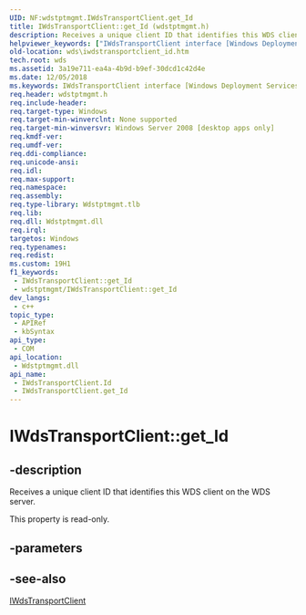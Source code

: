```yaml
---
UID: NF:wdstptmgmt.IWdsTransportClient.get_Id
title: IWdsTransportClient::get_Id (wdstptmgmt.h)
description: Receives a unique client ID that identifies this WDS client on the WDS server.
helpviewer_keywords: ["IWdsTransportClient interface [Windows Deployment Services]","Id property","IWdsTransportClient.Id","IWdsTransportClient.get_Id","IWdsTransportClient::Id","IWdsTransportClient::get_Id","Id property [Windows Deployment Services]","Id property [Windows Deployment Services]","IWdsTransportClient interface","get_Id","wds.iwdstransportclient_id","wdstptmgmt/IWdsTransportClient::Id","wdstptmgmt/IWdsTransportClient::get_Id"]
old-location: wds\iwdstransportclient_id.htm
tech.root: wds
ms.assetid: 3a19e711-ea4a-4b9d-b9ef-30dcd1c42d4e
ms.date: 12/05/2018
ms.keywords: IWdsTransportClient interface [Windows Deployment Services],Id property, IWdsTransportClient.Id, IWdsTransportClient.get_Id, IWdsTransportClient::Id, IWdsTransportClient::get_Id, Id property [Windows Deployment Services], Id property [Windows Deployment Services],IWdsTransportClient interface, get_Id, wds.iwdstransportclient_id, wdstptmgmt/IWdsTransportClient::Id, wdstptmgmt/IWdsTransportClient::get_Id
req.header: wdstptmgmt.h
req.include-header: 
req.target-type: Windows
req.target-min-winverclnt: None supported
req.target-min-winversvr: Windows Server 2008 [desktop apps only]
req.kmdf-ver: 
req.umdf-ver: 
req.ddi-compliance: 
req.unicode-ansi: 
req.idl: 
req.max-support: 
req.namespace: 
req.assembly: 
req.type-library: Wdstptmgmt.tlb
req.lib: 
req.dll: Wdstptmgmt.dll
req.irql: 
targetos: Windows
req.typenames: 
req.redist: 
ms.custom: 19H1
f1_keywords:
 - IWdsTransportClient::get_Id
 - wdstptmgmt/IWdsTransportClient::get_Id
dev_langs:
 - c++
topic_type:
 - APIRef
 - kbSyntax
api_type:
 - COM
api_location:
 - Wdstptmgmt.dll
api_name:
 - IWdsTransportClient.Id
 - IWdsTransportClient.get_Id
---
```


# IWdsTransportClient::get_Id


## -description

Receives a unique client ID that identifies this WDS client on the WDS server.

This property is read-only.

## -parameters

## -see-also

<a href="https://docs.microsoft.com/windows/desktop/api/wdstptmgmt/nn-wdstptmgmt-iwdstransportclient">IWdsTransportClient</a>

